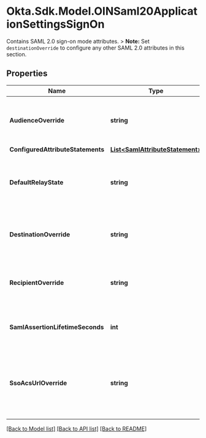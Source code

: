 # Okta.Sdk.Model.OINSaml20ApplicationSettingsSignOn
Contains SAML 2.0 sign-on mode attributes. > **Note:** Set `destinationOverride` to configure any other SAML 2.0 attributes in this section.

## Properties

Name | Type | Description | Notes
------------ | ------------- | ------------- | -------------
**AudienceOverride** | **string** | Audience override for CASB configuration. See [CASB config guide](https://help.okta.com/en-us/Content/Topics/Apps/CASB-config-guide.htm). | [optional] 
**ConfiguredAttributeStatements** | [**List&lt;SamlAttributeStatement&gt;**](SamlAttributeStatement.md) |  | [optional] 
**DefaultRelayState** | **string** | Identifies a specific application resource in an IdP-initiated SSO scenario | [optional] 
**DestinationOverride** | **string** | Destination override for CASB configuration. See [CASB config guide](https://help.okta.com/en-us/Content/Topics/Apps/CASB-config-guide.htm). | [optional] 
**RecipientOverride** | **string** | Recipient override for CASB configuration. See [CASB config guide](https://help.okta.com/en-us/Content/Topics/Apps/CASB-config-guide.htm). | [optional] 
**SamlAssertionLifetimeSeconds** | **int** | Determines the SAML app session lifetimes with Okta | [optional] 
**SsoAcsUrlOverride** | **string** | Assertion Consumer Service (ACS) URL override for CASB configuration. See [CASB config guide](https://help.okta.com/en-us/Content/Topics/Apps/CASB-config-guide.htm). | [optional] 

[[Back to Model list]](../README.md#documentation-for-models) [[Back to API list]](../README.md#documentation-for-api-endpoints) [[Back to README]](../README.md)

